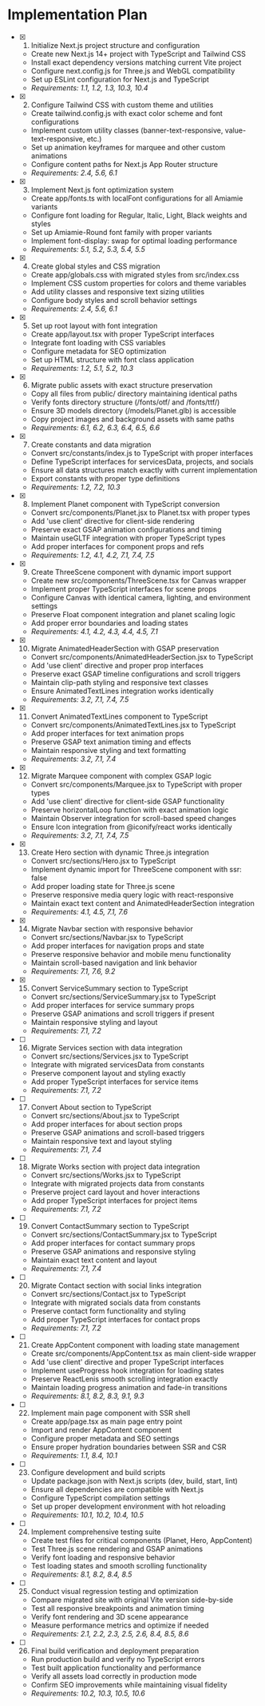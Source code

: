 # Implementation Plan

- [x] 1. Initialize Next.js project structure and configuration

  - Create new Next.js 14+ project with TypeScript and Tailwind CSS
  - Install exact dependency versions matching current Vite project
  - Configure next.config.js for Three.js and WebGL compatibility
  - Set up ESLint configuration for Next.js and TypeScript
  - _Requirements: 1.1, 1.2, 1.3, 10.3, 10.4_

- [x] 2. Configure Tailwind CSS with custom theme and utilities

  - Create tailwind.config.js with exact color scheme and font configurations
  - Implement custom utility classes (banner-text-responsive, value-text-responsive, etc.)
  - Set up animation keyframes for marquee and other custom animations
  - Configure content paths for Next.js App Router structure
  - _Requirements: 2.4, 5.6, 6.1_

- [x] 3. Implement Next.js font optimization system

  - Create app/fonts.ts with localFont configurations for all Amiamie variants
  - Configure font loading for Regular, Italic, Light, Black weights and styles
  - Set up Amiamie-Round font family with proper variants
  - Implement font-display: swap for optimal loading performance
  - _Requirements: 5.1, 5.2, 5.3, 5.4, 5.5_

- [x] 4. Create global styles and CSS migration

  - Create app/globals.css with migrated styles from src/index.css
  - Implement CSS custom properties for colors and theme variables
  - Add utility classes and responsive text sizing utilities
  - Configure body styles and scroll behavior settings
  - _Requirements: 2.4, 5.6, 6.1_

- [x] 5. Set up root layout with font integration

  - Create app/layout.tsx with proper TypeScript interfaces
  - Integrate font loading with CSS variables
  - Configure metadata for SEO optimization
  - Set up HTML structure with font class application
  - _Requirements: 1.2, 5.1, 5.2, 10.3_

- [x] 6. Migrate public assets with exact structure preservation

  - Copy all files from public/ directory maintaining identical paths
  - Verify fonts directory structure (/fonts/otf/ and /fonts/ttf/)
  - Ensure 3D models directory (/models/Planet.glb) is accessible
  - Copy project images and background assets with same paths
  - _Requirements: 6.1, 6.2, 6.3, 6.4, 6.5, 6.6_

- [x] 7. Create constants and data migration

  - Convert src/constants/index.js to TypeScript with proper interfaces
  - Define TypeScript interfaces for servicesData, projects, and socials
  - Ensure all data structures match exactly with current implementation
  - Export constants with proper type definitions
  - _Requirements: 1.2, 7.2, 10.3_

- [x] 8. Implement Planet component with TypeScript conversion

  - Convert src/components/Planet.jsx to Planet.tsx with proper types
  - Add 'use client' directive for client-side rendering
  - Preserve exact GSAP animation configurations and timing
  - Maintain useGLTF integration with proper TypeScript types
  - Add proper interfaces for component props and refs
  - _Requirements: 1.2, 4.1, 4.2, 7.1, 7.4, 7.5_

- [x] 9. Create ThreeScene component with dynamic import support

  - Create new src/components/ThreeScene.tsx for Canvas wrapper
  - Implement proper TypeScript interfaces for scene props
  - Configure Canvas with identical camera, lighting, and environment settings
  - Preserve Float component integration and planet scaling logic
  - Add proper error boundaries and loading states
  - _Requirements: 4.1, 4.2, 4.3, 4.4, 4.5, 7.1_

- [x] 10. Migrate AnimatedHeaderSection with GSAP preservation

  - Convert src/components/AnimatedHeaderSection.jsx to TypeScript
  - Add 'use client' directive and proper prop interfaces
  - Preserve exact GSAP timeline configurations and scroll triggers
  - Maintain clip-path styling and responsive text classes
  - Ensure AnimatedTextLines integration works identically
  - _Requirements: 3.2, 7.1, 7.4, 7.5_

- [x] 11. Convert AnimatedTextLines component to TypeScript

  - Convert src/components/AnimatedTextLines.jsx to TypeScript
  - Add proper interfaces for text animation props
  - Preserve GSAP text animation timing and effects
  - Maintain responsive styling and text formatting
  - _Requirements: 3.2, 7.1, 7.4_

- [x] 12. Migrate Marquee component with complex GSAP logic

  - Convert src/components/Marquee.jsx to TypeScript with proper types
  - Add 'use client' directive for client-side GSAP functionality
  - Preserve horizontalLoop function with exact animation logic
  - Maintain Observer integration for scroll-based speed changes
  - Ensure Icon integration from @iconify/react works identically
  - _Requirements: 3.2, 7.1, 7.4, 7.5_

- [x] 13. Create Hero section with dynamic Three.js integration

  - Convert src/sections/Hero.jsx to TypeScript
  - Implement dynamic import for ThreeScene component with ssr: false
  - Add proper loading state for Three.js scene
  - Preserve responsive media query logic with react-responsive
  - Maintain exact text content and AnimatedHeaderSection integration
  - _Requirements: 4.1, 4.5, 7.1, 7.6_

- [x] 14. Migrate Navbar section with responsive behavior

  - Convert src/sections/Navbar.jsx to TypeScript
  - Add proper interfaces for navigation props and state
  - Preserve responsive behavior and mobile menu functionality
  - Maintain scroll-based navigation and link behavior
  - _Requirements: 7.1, 7.6, 9.2_

- [x] 15. Convert ServiceSummary section to TypeScript

  - Convert src/sections/ServiceSummary.jsx to TypeScript
  - Add proper interfaces for service summary props
  - Preserve GSAP animations and scroll triggers if present
  - Maintain responsive styling and layout
  - _Requirements: 7.1, 7.2_

- [ ] 16. Migrate Services section with data integration

  - Convert src/sections/Services.jsx to TypeScript
  - Integrate with migrated servicesData from constants
  - Preserve component layout and styling exactly
  - Add proper TypeScript interfaces for service items
  - _Requirements: 7.1, 7.2_

- [ ] 17. Convert About section to TypeScript

  - Convert src/sections/About.jsx to TypeScript
  - Add proper interfaces for about section props
  - Preserve GSAP animations and scroll-based triggers
  - Maintain responsive text and layout styling
  - _Requirements: 7.1, 7.4_

- [ ] 18. Migrate Works section with project data integration

  - Convert src/sections/Works.jsx to TypeScript
  - Integrate with migrated projects data from constants
  - Preserve project card layout and hover interactions
  - Add proper TypeScript interfaces for project items
  - _Requirements: 7.1, 7.2_

- [ ] 19. Convert ContactSummary section to TypeScript

  - Convert src/sections/ContactSummary.jsx to TypeScript
  - Add proper interfaces for contact summary props
  - Preserve GSAP animations and responsive styling
  - Maintain exact text content and layout
  - _Requirements: 7.1, 7.4_

- [ ] 20. Migrate Contact section with social links integration

  - Convert src/sections/Contact.jsx to TypeScript
  - Integrate with migrated socials data from constants
  - Preserve contact form functionality and styling
  - Add proper TypeScript interfaces for contact props
  - _Requirements: 7.1, 7.2_

- [ ] 21. Create AppContent component with loading state management

  - Create src/components/AppContent.tsx as main client-side wrapper
  - Add 'use client' directive and proper TypeScript interfaces
  - Implement useProgress hook integration for loading states
  - Preserve ReactLenis smooth scrolling integration exactly
  - Maintain loading progress animation and fade-in transitions
  - _Requirements: 8.1, 8.2, 8.3, 9.1, 9.3_

- [ ] 22. Implement main page component with SSR shell

  - Create app/page.tsx as main page entry point
  - Import and render AppContent component
  - Configure proper metadata and SEO settings
  - Ensure proper hydration boundaries between SSR and CSR
  - _Requirements: 1.1, 8.4, 10.1_

- [ ] 23. Configure development and build scripts

  - Update package.json with Next.js scripts (dev, build, start, lint)
  - Ensure all dependencies are compatible with Next.js
  - Configure TypeScript compilation settings
  - Set up proper development environment with hot reloading
  - _Requirements: 10.1, 10.2, 10.4, 10.5_

- [ ] 24. Implement comprehensive testing suite

  - Create test files for critical components (Planet, Hero, AppContent)
  - Test Three.js scene rendering and GSAP animations
  - Verify font loading and responsive behavior
  - Test loading states and smooth scrolling functionality
  - _Requirements: 8.1, 8.2, 8.4, 8.5_

- [ ] 25. Conduct visual regression testing and optimization

  - Compare migrated site with original Vite version side-by-side
  - Test all responsive breakpoints and animation timing
  - Verify font rendering and 3D scene appearance
  - Measure performance metrics and optimize if needed
  - _Requirements: 2.1, 2.2, 2.3, 2.5, 2.6, 8.4, 8.5, 8.6_

- [ ] 26. Final build verification and deployment preparation
  - Run production build and verify no TypeScript errors
  - Test built application functionality and performance
  - Verify all assets load correctly in production mode
  - Confirm SEO improvements while maintaining visual fidelity
  - _Requirements: 10.2, 10.3, 10.5, 10.6_
